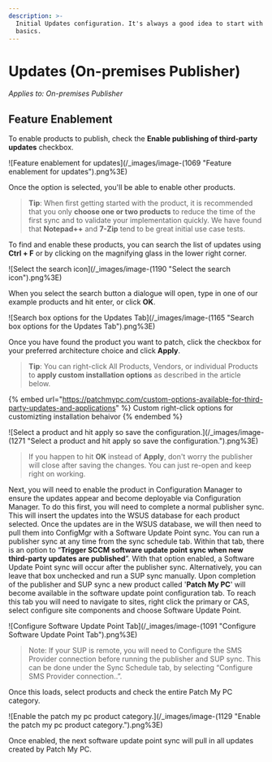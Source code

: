 ```yaml
---
description: >-
  Initial Updates configuration. It's always a good idea to start with the
  basics.
---
```


# Updates (On-premises Publisher)

_Applies to: On-premises Publisher_

## Feature Enablement

To enable products to publish, check the **Enable publishing of third-party updates** checkbox.

![Feature enablement for updates](/_images/image-(1069 "Feature enablement for updates").png%3E)

Once the option is selected, you'll be able to enable other products.

> **Tip**: When first getting started with the product, it is recommended that you only **choose one or two products** to reduce the time of the first sync and to validate your implementation quickly. We have found that **Notepad++** and **7-Zip** tend to be great initial use case tests.

To find and enable these products, you can search the list of updates using **Ctrl + F** or by clicking on the magnifying glass in the lower right corner.

![Select the search icon](/_images/image-(1190 "Select the search icon").png%3E)

When you select the search button a dialogue will open, type in one of our example products and hit enter, or click **OK**.

![Search box options for the Updates Tab](/_images/image-(1165 "Search box options for the Updates Tab").png%3E)

Once you have found the product you want to patch, click the checkbox for your preferred architecture choice and click **Apply**.

> **Tip**: You can right-click All Products, Vendors, or individual Products to **apply custom installation options** as described in the article below.

{% embed url="https://patchmypc.com/custom-options-available-for-third-party-updates-and-applications" %}
Custom right-click options for customizting installation behaivor
{% endembed %}

![Select a product and hit apply so save the configuration.](/_images/image-(1271 "Select a product and hit apply so save the configuration.").png%3E)

> If you happen to hit **OK** instead of **Apply**, don't worry the publisher will close after saving the changes. You can just re-open and keep right on working.

Next, you will need to enable the product in Configuration Manager to ensure the updates appear and become deployable via Configuration Manager. To do this first, you will need to complete a normal publisher sync. This will insert the updates into the WSUS database for each product selected. Once the updates are in the WSUS database, we will then need to pull them into ConfigMgr with a Software Update Point sync. You can run a publisher sync at any time from the sync schedule tab. Within that tab, there is an option to “**Trigger SCCM software update point sync when new third-party updates are published**”. With that option enabled, a Software Update Point sync will occur after the publisher sync. Alternatively, you can leave that box unchecked and run a SUP sync manually. Upon completion of the publisher and SUP sync a new product called '**Patch My PC**' will become available in the software update point configuration tab. To reach this tab you will need to navigate to sites, right click the primary or CAS, select configure site components and choose Software Update Point.

![Configure Software Update Point Tab](/_images/image-(1091 "Configure Software Update Point Tab").png%3E)

> Note: If your SUP is remote, you will need to Configure the SMS Provider connection before running the publisher and SUP sync. This can be done under the Sync Schedule tab, by selecting “Configure SMS Provider connection..”.

Once this loads, select products and check the entire Patch My PC category.

![Enable the patch my pc product category.](/_images/image-(1129 "Enable the patch my pc product category.").png%3E)

Once enabled, the next software update point sync will pull in all updates created by Patch My PC.